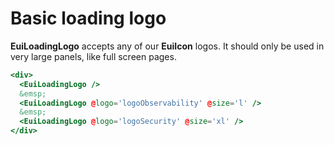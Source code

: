 # Basic loading logo

<EuiText>
 <strong>EuiLoadingLogo</strong> accepts any of our <strong>EuiIcon</strong> logos. It should only be used in very large panels, like full screen pages.
</EuiText>

```hbs template
<div>
  <EuiLoadingLogo />
  &emsp;
  <EuiLoadingLogo @logo='logoObservability' @size='l' />
  &emsp;
  <EuiLoadingLogo @logo='logoSecurity' @size='xl' />
</div>
```
